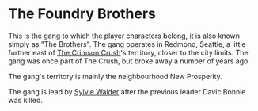 # The Foundry Brothers

This is the gang to which the player characters belong, it is also known simply as "The Brothers".
The gang operates in Redmond, Seattle, a little further east of [The Crimson Crush]'s territory, closer to the city limits.
The gang was once part of The Crush, but broke away a number of years ago.

The gang's territory is mainly the neighbourhood New Prosperity.

The gang is lead by [Sylvie Walder] after the previous leader Davic Bonnie was killed.

[The Crimson Crush]: TheCrimsonCrush.md
[Sylvie Walder]: ../NPCs/SylvieWalder.md
